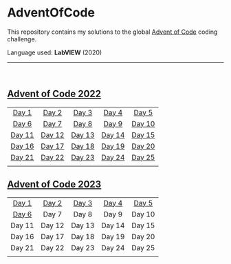 # AdventOfCode
This repository contains my solutions to the global [Advent of Code](https://adventofcode.com/) coding challenge.

Language used: **LabVIEW** (2020)
<hr>
<br>

## [Advent of Code 2022](./source/2022/)
|     |     |     |     |     |
|:-:|:-:|:-:|:-:|:-:|
|[Day 1](./source/2022/Day%201%20-%20Calorie%20Counting/)|[Day 2](./source/2022/Day%202%20-%20Rock%20Paper%20Scissors/)|[Day 3](./source/2022/Day%203%20-%20Rucksack%20Reorganization/)|[Day 4](./source/2022/Day%204%20-%20Camp%20Cleanup/)|[Day 5](./source/2022/Day%205%20-%20Supply%20Stacks/)|
|[Day 6](./source/2022/Day%206%20-%20Tuning%20Trouble/)|[Day 7](./source/2022/Day%207%20-%20No%20Space%20Left%20On%20Device/)|[Day 8](./source/2022/Day%208%20-%20Treetop%20Tree%20House/)|[Day 9](./source/2022/Day%209%20-%20Rope%20Bridge/)|[Day 10](./source/2022/Day%2010%20-%20Cathode%20Ray%20Tube/)|
|[Day 11](./source/2022/Day%2011%20-%20Monkey%20in%20the%20Middle/)|[Day 12](./source/2022/Day%2012%20-%20Hill%20Climbing%20Algorithm/)|[Day 13](./source/2022/Day%2013%20-%20Distress%20Signal/)|[Day 14](./source/2022/Day%2014%20-%20Regolith%20Reservoir/)|[Day 15](./source/2022/Day%2015%20-%20Beacon%20Exclusion%20Zone/)|
|[Day 16](./source/2022/Day%2016%20-%20Proboscidea%20Volcanium/)|[Day 17](./source/2022/Day%2017%20-%20Pyroclastic%20Flow/)|[Day 18](./source/2022/Day%2018%20%20-%20Boiling%20Boulders/)|[Day 19](./source/2022/Day%2019%20-%20Not%20Enough%20Minerals/)|[Day 20](./source/2022/Day%2020%20-%20Grove%20Positioning%20System/)|
|[Day 21](./source/2022/Day%2021%20-%20Monkey%20Math/)|[Day 22](./source/2022/Day%2022%20-%20Monkey%20Map/)|[Day 23](./source/2022/Day%2023%20-%20Unstable%20Diffusion/)|[Day 24](./source/2022/Day%2024%20-%20Blizzard%20Basin/)|[Day 25](./source/2022/Day%2025%20-%20Full%20of%20Hot%20Air/)|
||||||



## [Advent of Code 2023](./source/2023/)
|     |     |     |     |     |
|:-:|:-:|:-:|:-:|:-:|
|[Day 1](./source/2023/Day%201%20-%20Trebuchet/)|[Day 2](./source/2023/Day%202%20-%20Cube%20Conundrum/)|[Day 3](./source/2023/Day%203%20-%20Gear%20Ratios/)|[Day 4](./source/2023/Day%204%20-%20Scratchcards/)|[Day 5](./source/2023/Day%205%20-%20If%20You%20Give%20A%20Seed%20A%20Fertilizer/)|
|[Day 6](./source/2023/Day%206%20-%20Wait%20For%20It/)|Day 7|Day 8|Day 9|Day 10|
|Day 11|Day 12|Day 13|Day 14|Day 15|
|Day 16|Day 17|Day 18|Day 19|Day 20|
|Day 21|Day 22|Day 23|Day 24|Day 25|
||||||
